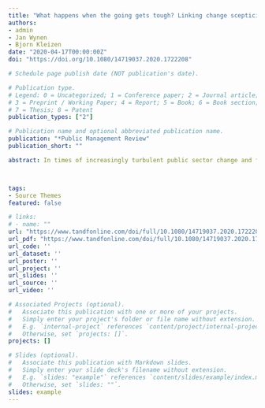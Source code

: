 ```yaml
---
title: "What happens when the going gets tough? Linking change scepticism, organizational identification, and turnover intentions"
authors:
- admin
- Jan Wynen
- Bjorn Kleizen
date: "2020-04-17T00:00:00Z"
doi: "https://doi.org/10.1080/14719037.2020.1722208"

# Schedule page publish date (NOT publication's date).

# Publication type.
# Legend: 0 = Uncategorized; 1 = Conference paper; 2 = Journal article;
# 3 = Preprint / Working Paper; 4 = Report; 5 = Book; 6 = Book section;
# 7 = Thesis; 8 = Patent
publication_types: ["2"]

# Publication name and optional abbreviated publication name.
publication: "*Public Management Review"
publication_short: ""

abstract: In times of increasingly turbulent public sector change and frequent career shifts, the relationship between attitudes towards workplace change, organizational identification and turnover intent are highly relevant, but poorly understood. Using data from the Australian Public Service’s (APS) employee survey, this article examines the psychological mechanisms that lead employees to consider leaving their own organization, and the APS as a whole. The combined effect of sceptically perceived workplace change and strong organizational identification leads to an increase in turnover intentions at the organizational level, which testifies to the potentially destructive effect of workplace changes.



tags:
- Source Themes
featured: false

# links:
# - name: ""
url: "https://www.tandfonline.com/doi/full/10.1080/14719037.2020.1722208?scroll=top&needAccess=true"
url_pdf: "https://www.tandfonline.com/doi/full/10.1080/14719037.2020.1722208?scroll=top&needAccess=true#aHR0cHM6Ly93d3cudGFuZGZvbmxpbmUuY29tL2RvaS9wZGYvMTAuMTA4MC8xNDcxOTAzNy4yMDIwLjE3MjIyMDg/bmVlZEFjY2Vzcz10cnVlQEBAMA=="
url_code: ''
url_dataset: ''
url_poster: ''
url_project: ''
url_slides: ''
url_source: ''
url_video: ''

# Associated Projects (optional).
#   Associate this publication with one or more of your projects.
#   Simply enter your project's folder or file name without extension.
#   E.g. `internal-project` references `content/project/internal-project/index.md`.
#   Otherwise, set `projects: []`.
projects: []

# Slides (optional).
#   Associate this publication with Markdown slides.
#   Simply enter your slide deck's filename without extension.
#   E.g. `slides: "example"` references `content/slides/example/index.md`.
#   Otherwise, set `slides: ""`.
slides: example
---
```



